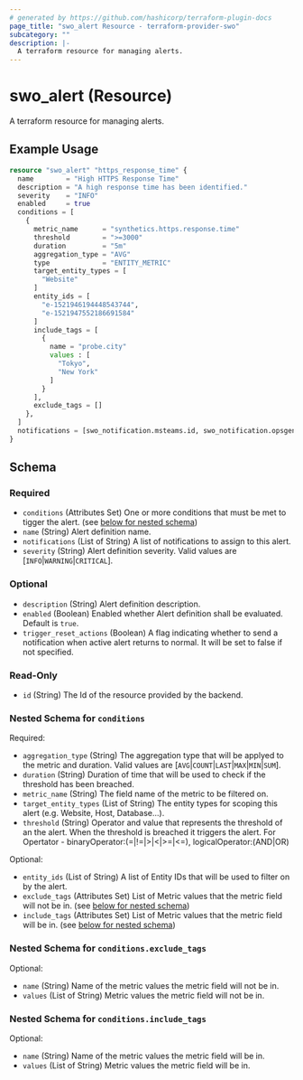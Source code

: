 ```yaml
---
# generated by https://github.com/hashicorp/terraform-plugin-docs
page_title: "swo_alert Resource - terraform-provider-swo"
subcategory: ""
description: |-
  A terraform resource for managing alerts.
---
```


# swo_alert (Resource)

A terraform resource for managing alerts.

## Example Usage

```terraform
resource "swo_alert" "https_response_time" {
  name        = "High HTTPS Response Time"
  description = "A high response time has been identified."
  severity    = "INFO"
  enabled     = true
  conditions = [
    {
      metric_name      = "synthetics.https.response.time"
      threshold        = ">=3000"
      duration         = "5m"
      aggregation_type = "AVG"
      type             = "ENTITY_METRIC"
      target_entity_types = [
        "Website"
      ]
      entity_ids = [
        "e-1521946194448543744",
        "e-1521947552186691584"
      ]
      include_tags = [
        {
          name = "probe.city"
          values : [
            "Tokyo",
            "New York"
          ]
        }
      ],
      exclude_tags = []
    },
  ]
  notifications = [swo_notification.msteams.id, swo_notification.opsgenie.id]
}
```

<!-- schema generated by tfplugindocs -->
## Schema

### Required

- `conditions` (Attributes Set) One or more conditions that must be met to tigger the alert. (see [below for nested schema](#nestedatt--conditions))
- `name` (String) Alert definition name.
- `notifications` (List of String) A list of notifications to assign to this alert.
- `severity` (String) Alert definition severity. Valid values are [`INFO`|`WARNING`|`CRITICAL`].

### Optional

- `description` (String) Alert definition description.
- `enabled` (Boolean) Enabled whether Alert definition shall be evaluated. Default is `true`.
- `trigger_reset_actions` (Boolean) A flag indicating whether to send a notification when active alert returns to normal. It will be set to false if not specified.

### Read-Only

- `id` (String) The Id of the resource provided by the backend.

<a id="nestedatt--conditions"></a>
### Nested Schema for `conditions`

Required:

- `aggregation_type` (String) The aggregation type that will be applyed to the metric and duration. Valid values are [`AVG`|`COUNT`|`LAST`|`MAX`|`MIN`|`SUM`].
- `duration` (String) Duration of time that will be used to check if the threshold has been breached.
- `metric_name` (String) The field name of the metric to be filtered on.
- `target_entity_types` (List of String) The entity types for scoping this alert (e.g. Website, Host, Database...).
- `threshold` (String) Operator and value that represents the threshold of an the alert. When the threshold is breached it triggers the alert. For Opertator - binaryOperator:(=|!=|>|<|>=|<=), logicalOperator:(AND|OR)

Optional:

- `entity_ids` (List of String) A list of Entity IDs that will be used to filter on by the alert.
- `exclude_tags` (Attributes Set) List of Metric values that the metric field will not be in. (see [below for nested schema](#nestedatt--conditions--exclude_tags))
- `include_tags` (Attributes Set) List of Metric values that the metric field will be in. (see [below for nested schema](#nestedatt--conditions--include_tags))

<a id="nestedatt--conditions--exclude_tags"></a>
### Nested Schema for `conditions.exclude_tags`

Optional:

- `name` (String) Name of the metric values the metric field will not be in.
- `values` (List of String) Metric values the metric field will not be in.


<a id="nestedatt--conditions--include_tags"></a>
### Nested Schema for `conditions.include_tags`

Optional:

- `name` (String) Name of the metric values the metric field will be in.
- `values` (List of String) Metric values the metric field will be in.
